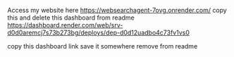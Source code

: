 Access my website here
https://websearchagent-7ovg.onrender.com/
copy this and delete this dashboard from readme
https://dashboard.render.com/web/srv-d0d0aremcj7s73b273bg/deploys/dep-d0d12uadbo4c73fv1vs0

copy this dashboard link save it somewhere remove from readme



